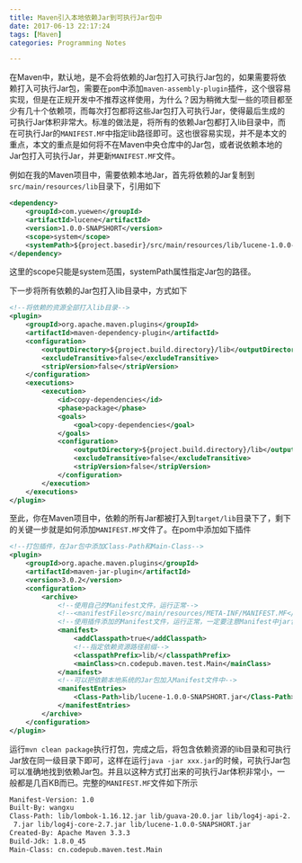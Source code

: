 ```yaml
---
title: Maven引入本地依赖Jar到可执行Jar包中
date: 2017-06-13 22:17:24
tags: [Maven]
categories: Programming Notes

---
```


在Maven中，默认地，是不会将依赖的Jar包打入可执行Jar包的，如果需要将依赖打入可执行Jar包，需要在`pom`中添加`maven-assembly-plugin`插件，这个很容易实现，但是在正规开发中不推荐这样使用，为什么？因为稍微大型一些的项目都至少有几十个依赖项，而每次打包都将这些Jar包打入可执行Jar，使得最后生成的可执行Jar体积非常大。标准的做法是，将所有的依赖Jar包都打入lib目录中，而在可执行Jar的`MANIFEST.MF`中指定lib路径即可。这也很容易实现，并不是本文的重点，本文的重点是如何将不在Maven中央仓库中的Jar包，或者说依赖本地的Jar包打入可执行Jar，并更新`MANIFEST.MF`文件。

例如在我的Maven项目中，需要依赖本地Jar，首先将依赖的Jar复制到`src/main/resources/lib`目录下，引用如下
```xml
<dependency>
    <groupId>com.yuewen</groupId>
    <artifactId>lucene</artifactId>
    <version>1.0.0-SNAPSHORT</version>
    <scope>system</scope>
    <systemPath>${project.basedir}/src/main/resources/lib/lucene-1.0.0-SNAPSHORT.jar</systemPath>
</dependency>
```

这里的scope只能是system范围，systemPath属性指定Jar包的路径。

下一步将所有依赖的Jar包打入lib目录中，方式如下
```xml
<!--将依赖的资源全部打入lib目录-->
<plugin>
    <groupId>org.apache.maven.plugins</groupId>
    <artifactId>maven-dependency-plugin</artifactId>
    <configuration>
        <outputDirectory>${project.build.directory}/lib</outputDirectory>
        <excludeTransitive>false</excludeTransitive>
        <stripVersion>false</stripVersion>
    </configuration>
    <executions>
        <execution>
            <id>copy-dependencies</id>
            <phase>package</phase>
            <goals>
                <goal>copy-dependencies</goal>
            </goals>
            <configuration>
                <outputDirectory>${project.build.directory}/lib</outputDirectory>
                <excludeTransitive>false</excludeTransitive>
                <stripVersion>false</stripVersion>
            </configuration>
        </execution>
    </executions>
</plugin>
```

至此，你在Maven项目中，依赖的所有Jar都被打入到`target/lib`目录下了，剩下的关键一步就是如何添加`MANIFEST.MF`文件了。在pom中添加如下插件

```xml
<!--打包插件，在Jar包中添加Class-Path和Main-Class-->
<plugin>
    <groupId>org.apache.maven.plugins</groupId>
    <artifactId>maven-jar-plugin</artifactId>
    <version>3.0.2</version>
    <configuration>
        <archive>
            <!--使用自己的Manifest文件，运行正常-->
            <!--<manifestFile>src/main/resources/META-INF/MANIFEST.MF</manifestFile>-->
            <!--使用插件添加的Manifest文件，运行正常，一定要注意Manifest中jar包名称和lib文件夹下jar包名称版本号后缀等一定要一致，否则找不到依赖jar，此处有坑-->
            <manifest>
                <addClasspath>true</addClasspath>
                <!--指定依赖资源路径前缀-->
                <classpathPrefix>lib/</classpathPrefix>
                <mainClass>cn.codepub.maven.test.Main</mainClass>
            </manifest>
            <!--可以把依赖本地系统的Jar包加入Manifest文件中-->
            <manifestEntries>
                <Class-Path>lib/lucene-1.0.0-SNAPSHORT.jar</Class-Path>
            </manifestEntries>
        </archive>
    </configuration>
</plugin>
```

运行`mvn clean package`执行打包，完成之后，将包含依赖资源的lib目录和可执行Jar放在同一级目录下即可，这样在运行`java -jar xxx.jar`的时候，可执行Jar包可以准确地找到依赖Jar包。并且以这种方式打出来的可执行Jar体积非常小，一般都是几百KB而已。完整的`MANIFEST.MF`文件如下所示

```xml
Manifest-Version: 1.0
Built-By: wangxu
Class-Path: lib/lombok-1.16.12.jar lib/guava-20.0.jar lib/log4j-api-2.
 7.jar lib/log4j-core-2.7.jar lib/lucene-1.0.0-SNAPSHORT.jar
Created-By: Apache Maven 3.3.3
Build-Jdk: 1.8.0_45
Main-Class: cn.codepub.maven.test.Main
```